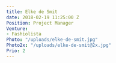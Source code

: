 ```yaml
---
title: Elke de Smit
date: 2018-02-19 11:25:00 Z
Position: Project Manager
Venture:
- Fashiolista
Photo: "/uploads/elke-de-smit.jpg"
Photo2x: "/uploads/elke-de-smit@2x.jpg"
Prio: 2
---
```


